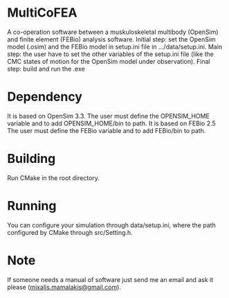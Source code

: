 # MultiCoFEA

  A co-operation software between a muskuloskeletal multibody (OpenSim) and finite element (FEBio) analysis software.
  Initial step: set the OpenSim model (.osim) and the FEBio model in setup.ini file in .../data/setup.ini.
  Main step: the user have to set the other variables of the setup.ini file (like the CMC states of motion for the OpenSim model under  observation).
  Final step: build and run the .exe
  
# Dependency
It is based on OpenSim 3.3. The user must define the OPENSIM_HOME variable and to add OPENSIM_HOME/bin to path.
It is based on FEBio 2.5 The user must define the FEBio variable and to add FEBio/bin to path.
#  Building
Run CMake in the root directory.
# Running
You can configure your simulation through data/setup.ini, where the path configured by CMake through src/Setting.h. 

# Note 
If someone needs a manual of software just send me an email and ask it please (mixalis.mamalakis@gmail.com).
